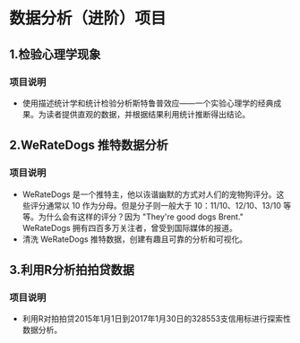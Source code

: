 # 数据分析（进阶）项目

## 1.检验心理学现象

### 项目说明
*
    使用描述统计学和统计检验分析斯特鲁普效应——一个实验心理学的经典成果。为读者提供直观的数据，并根据结果利用统计推断得出结论。

## 2.WeRateDogs 推特数据分析
### 项目说明
*
    WeRateDogs 是一个推特主，他以诙谐幽默的方式对人们的宠物狗评分。这些评分通常以 10 作为分母。但是分子则一般大于 10：11/10、12/10、13/10 等等。为什么会有这样的评分？因为 "They're good dogs Brent." WeRateDogs 拥有四百多万关注者，曾受到国际媒体的报道。
*
    清洗 WeRateDogs 推特数据，创建有趣且可靠的分析和可视化。

## 3.利用R分析拍拍贷数据

### 项目说明
*
    利用R对拍拍贷2015年1月1日到2017年1月30日的328553支信用标进行探索性数据分析。
